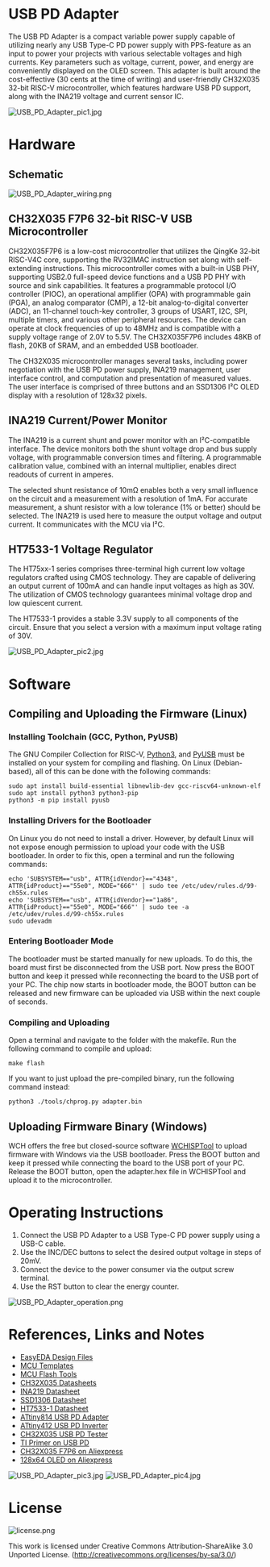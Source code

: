 # USB PD Adapter
The USB PD Adapter is a compact variable power supply capable of utilizing nearly any USB Type-C PD power supply with PPS-feature as an input to power your projects with various selectable voltages and high currents. Key parameters such as voltage, current, power, and energy are conveniently displayed on the OLED screen. This adapter is built around the cost-effective (30 cents at the time of writing) and user-friendly CH32X035 32-bit RISC-V microcontroller, which features hardware USB PD support, along with the INA219 voltage and current sensor IC.

![USB_PD_Adapter_pic1.jpg](https://raw.githubusercontent.com/wagiminator/CH32X035-USB-PD-Adapter/main/documentation/USB_PD_Adapter_pic1.jpg)

# Hardware
## Schematic
![USB_PD_Adapter_wiring.png](https://raw.githubusercontent.com/wagiminator/CH32X035-USB-PD-Adapter/main/documentation/USB_PD_Adapter_wiring.png)

## CH32X035 F7P6 32-bit RISC-V USB Microcontroller
CH32X035F7P6 is a low-cost microcontroller that utilizes the QingKe 32-bit RISC-V4C core, supporting the RV32IMAC instruction set along with self-extending instructions. This microcontroller comes with a built-in USB PHY, supporting USB2.0 full-speed device functions and a USB PD PHY with source and sink capabilities. It features a programmable protocol I/O controller (PIOC), an operational amplifier (OPA) with programmable gain (PGA), an analog comparator (CMP), a 12-bit analog-to-digital converter (ADC), an 11-channel touch-key controller, 3 groups of USART, I2C, SPI, multiple timers, and various other peripheral resources. The device can operate at clock frequencies of up to 48MHz and is compatible with a supply voltage range of 2.0V to 5.5V. The CH32X035F7P6 includes 48KB of flash, 20KB of SRAM, and an embedded USB bootloader.

The CH32X035 microcontroller manages several tasks, including power negotiation with the USB PD power supply, INA219 management, user interface control, and computation and presentation of measured values. The user interface is comprised of three buttons and an SSD1306 I²C OLED display with a resolution of 128x32 pixels.

## INA219 Current/Power Monitor
The INA219 is a current shunt and power monitor with an I²C-compatible interface. The device monitors both the shunt voltage drop and bus supply voltage, with programmable conversion times and filtering. A programmable calibration value, combined with an internal multiplier, enables direct readouts of current in amperes.

The selected shunt resistance of 10mΩ enables both a very small influence on the circuit and a measurement with a resolution of 1mA. For accurate measurement, a shunt resistor with a low tolerance (1% or better) should be selected. The INA219 is used here to measure the output voltage and output current. It communicates with the MCU via I²C.

## HT7533-1 Voltage Regulator
The HT75xx-1 series comprises three-terminal high current low voltage regulators crafted using CMOS technology. They are capable of delivering an output current of 100mA and can handle input voltages as high as 30V. The utilization of CMOS technology guarantees minimal voltage drop and low quiescent current.

The HT7533-1 provides a stable 3.3V supply to all components of the circuit. Ensure that you select a version with a maximum input voltage rating of 30V.

![USB_PD_Adapter_pic2.jpg](https://raw.githubusercontent.com/wagiminator/CH32X035-USB-PD-Adapter/main/documentation/USB_PD_Adapter_pic2.jpg)

# Software
## Compiling and Uploading the Firmware (Linux)
### Installing Toolchain (GCC, Python, PyUSB)
The GNU Compiler Collection for RISC-V, [Python3](https://www.pythontutorial.net/getting-started/install-python/), and [PyUSB](https://github.com/pyusb/pyusb) must be installed on your system for compiling and flashing. On Linux (Debian-based), all of this can be done with the following commands:

```
sudo apt install build-essential libnewlib-dev gcc-riscv64-unknown-elf
sudo apt install python3 python3-pip
python3 -m pip install pyusb
```

### Installing Drivers for the Bootloader
On Linux you do not need to install a driver. However, by default Linux will not expose enough permission to upload your code with the USB bootloader. In order to fix this, open a terminal and run the following commands:

```
echo 'SUBSYSTEM=="usb", ATTR{idVendor}=="4348", ATTR{idProduct}=="55e0", MODE="666"' | sudo tee /etc/udev/rules.d/99-ch55x.rules
echo 'SUBSYSTEM=="usb", ATTR{idVendor}=="1a86", ATTR{idProduct}=="55e0", MODE="666"' | sudo tee -a /etc/udev/rules.d/99-ch55x.rules
sudo udevadm
```

### Entering Bootloader Mode
The bootloader must be started manually for new uploads. To do this, the board must first be disconnected from the USB port. Now press the BOOT button and keep it pressed while reconnecting the board to the USB port of your PC. The chip now starts in bootloader mode, the BOOT button can be released and new firmware can be uploaded via USB within the next couple of seconds.

### Compiling and Uploading
Open a terminal and navigate to the folder with the makefile. Run the following command to compile and upload:
```
make flash
```

If you want to just upload the pre-compiled binary, run the following command instead:
```
python3 ./tools/chprog.py adapter.bin
```

## Uploading Firmware Binary (Windows)
WCH offers the free but closed-source software [WCHISPTool](https://www.wch.cn/downloads/WCHISPTool_Setup_exe.html) to upload firmware with Windows via the USB bootloader. Press the BOOT button and keep it pressed while connecting the board to the USB port of your PC. Release the BOOT button, open the adapter.hex file in WCHISPTool and upload it to the microcontroller.

# Operating Instructions
1. Connect the USB PD Adapter to a USB Type-C PD power supply using a USB-C cable.
2. Use the INC/DEC buttons to select the desired output voltage in steps of 20mV.
3. Connect the device to the power consumer via the output screw terminal.
4. Use the RST button to clear the energy counter.

![USB_PD_Adapter_operation.png](https://raw.githubusercontent.com/wagiminator/CH32X035-USB-PD-Adapter/main/documentation/USB_PD_Adapter_operation.png)

# References, Links and Notes
- [EasyEDA Design Files](https://oshwlab.com/wagiminator)
- [MCU Templates](https://github.com/wagiminator/MCU-Templates)
- [MCU Flash Tools](https://github.com/wagiminator/MCU-Flash-Tools)
- [CH32X035 Datasheets](http://www.wch-ic.com/products/CH32X035.html)
- [INA219 Datasheet](https://www.ti.com/lit/ds/symlink/ina219.pdf?ts=1662832146107)
- [SSD1306 Datasheet](https://cdn-shop.adafruit.com/datasheets/SSD1306.pdf)
- [HT7533-1 Datasheet](https://www.farnell.com/datasheets/2047678.pdf)
- [ATtiny814 USB PD Adapter](https://github.com/wagiminator/ATtiny814-USB-PD-Adapter)
- [ATtiny412 USB PD Inverter](https://github.com/wagiminator/ATtiny412-USB-PD-Inverter)
- [CH32X035 USB PD Tester](https://github.com/wagiminator/CH32X035-USB-PD-Tester)
- [TI Primer on USB PD](https://www.ti.com/lit/wp/slyy109b/slyy109b.pdf)
- [CH32X035 F7P6 on Aliexpress](https://aliexpress.com/item/1005006199310724.html)
- [128x64 OLED on Aliexpress](https://aliexpress.com/wholesale?SearchText=128+64+0.96+oled)

![USB_PD_Adapter_pic3.jpg](https://raw.githubusercontent.com/wagiminator/CH32X035-USB-PD-Adapter/main/documentation/USB_PD_Adapter_pic3.jpg)
![USB_PD_Adapter_pic4.jpg](https://raw.githubusercontent.com/wagiminator/CH32X035-USB-PD-Adapter/main/documentation/USB_PD_Adapter_pic4.jpg)

# License
![license.png](https://i.creativecommons.org/l/by-sa/3.0/88x31.png)

This work is licensed under Creative Commons Attribution-ShareAlike 3.0 Unported License. 
(http://creativecommons.org/licenses/by-sa/3.0/)
